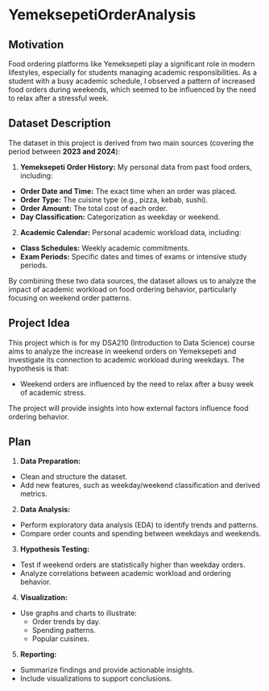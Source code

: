 # YemeksepetiOrderAnalysis

## Motivation
 Food ordering platforms like Yemeksepeti play a significant role in modern lifestyles, especially for students managing academic responsibilities. As a student with a busy academic schedule, I observed a pattern of increased food orders during weekends, which seemed to be influenced by the need to relax after a stressful week.
 
## Dataset Description 
The dataset in this project is derived from two main sources (covering the period between **2023 and 2024**):

1. **Yemeksepeti Order History:** My personal data from past food orders, including:
   
- **Order Date and Time:** The exact time when an order was placed. 
- **Order Type:** The cuisine type (e.g., pizza, kebab, sushi). 
- **Order Amount:** The total cost of each order. 
- **Day Classification:** Categorization as weekday or weekend. 
   
2. **Academic Calendar:** Personal academic workload data, including:
- **Class Schedules:**  Weekly academic commitments. 
- **Exam Periods:** Specific dates and times of exams or intensive study periods.

By combining these two data sources, the dataset allows us to analyze the impact of academic workload on food ordering behavior, particularly focusing on weekend order patterns.

## Project Idea 
This project which is for my DSA210 (Introduction to Data Science) course aims to analyze the increase in weekend orders on Yemeksepeti and investigate its connection to academic workload during weekdays. The hypothesis is that:

- Weekend orders are influenced by the need to relax after a busy week of academic stress.

The project will provide insights into how external factors influence food ordering behavior.

## Plan 
1. **Data Preparation:** 
- Clean and structure the dataset. 
- Add new features, such as weekday/weekend classification and derived metrics. 
2. **Data Analysis:** 
- Perform exploratory data analysis (EDA) to identify trends and patterns.
- Compare order counts and spending between weekdays and weekends.
3. **Hypothesis Testing:** 
- Test if weekend orders are statistically higher than weekday orders.
- Analyze correlations between academic workload and ordering behavior. 
4. **Visualization:**
- Use graphs and charts to illustrate:
  - Order trends by day. 
  - Spending patterns. 
  - Popular cuisines. 
5. **Reporting:** 
- Summarize findings and provide actionable insights. 
- Include visualizations to support conclusions.
